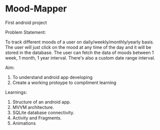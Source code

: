 # Mood-Mapper
First android project

Problem Statement:

To track different moods of a user on daily/weekly/monthly/yearly basis. The user will just click on the mood at any time of the day and it will be stored in the database.
The user can fetch the data of moods between 1 week, 1 month, 1 year interval. There's also a custom date range interval.

Aim:
1. To understand android app developing
2. Create a working protoype to compliment learning

Learnings:
1. Structure of an android app.
2. MVVM architecture.
3. SQLite database connectivity.
4. Activity and Fragments.
5. Animations

